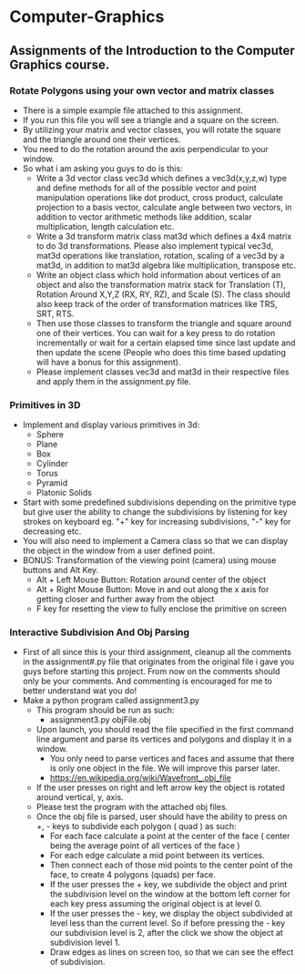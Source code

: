 # Computer-Graphics
## Assignments of the Introduction to the Computer Graphics course.

### Rotate Polygons using your own vector and matrix classes
- There is a simple example file attached to this assignment.
- If you run this file you will see a triangle and a square on the screen.
- By utilizing your matrix and vector classes, you will rotate the square and the triangle around one their vertices.
- You need to do the rotation around the axis perpendicular to your window.
- So what i am asking you guys to do is this:
  - Write a 3d vector class vec3d which defines a vec3d(x,y,z,w) type and define methods for all of the possible vector and point manipulation operations like dot product, cross product, calculate projection to a basis vector, calculate angle between two vectors, in addition to vector arithmetic methods like addition, scalar multiplication, length calculation etc.
  - Write a 3d transform matrix class mat3d which defines a 4x4 matrix to do 3d transformations. Please also implement typical vec3d, mat3d operations like translation, rotation, scaling of a vec3d by a mat3d, in addition to mat3d algebra like multiplication, transpose etc.
  - Write an object class which hold information about vertices of an object and also the transformation matrix stack for Translation (T), Rotation Around X,Y,Z (RX, RY, RZ), and Scale (S). The class should also keep track of the order of transformation matrices like TRS, SRT, RTS.
  - Then use those classes to transform the triangle and square around one of their vertices. You can wait for a key press to do rotation incrementally or wait for a certain elapsed time since last update and then update the scene (People who does this time based updating will have a bonus for this assignment).
  - Please implement classes vec3d and mat3d in their respective files and apply them in the assignment.py file.
  
### Primitives in 3D
- Implement and display various primitives in 3d:
  - Sphere
  - Plane
  - Box
  - Cylinder
  - Torus
  - Pyramid
  - Platonic Solids
- Start with some predefined subdivisions depending on the primitive type but give user the ability to change the subdivisions by listening for key strokes on keyboard eg. "+" key for increasing subdivisions, "-" key for decreasing etc.
- You will also need to implement a Camera class so that we can display the object in the window from a user defined point.
- BONUS: Transformation of the viewing point (camera) using mouse buttons and Alt Key.
  - Alt + Left Mouse Button: Rotation around center of the object
  - Alt + Right Mouse Button: Move in and out along the x axis for getting closer and further away from the object
  - F key for resetting the view to fully enclose the primitive on screen

### Interactive Subdivision And Obj Parsing
- First of all since this is your third assignment, cleanup all the comments in the assignment#.py file that originates from the original file i gave you guys before starting this project. From now on the comments should only be your comments. And commenting is encouraged for me to better understand wat you do!
- Make a python program called assignment3.py
  - This program should be run as such:
    - assignment3.py objFile.obj
  - Upon launch, you should read the file specified in the first command line argument and parse its vertices and polygons and display it in a window.
    - You only need to parse vertices and faces and assume that there is only one object in the file. We will improve this parser later.
    - https://en.wikipedia.org/wiki/Wavefront_.obj_file
  - If the user presses on right and left arrow key the object is rotated around vertical, y, axis.
  - Please test the program with the attached obj files.
  - Once the obj file is parsed, user should have the ability to press on +, - keys to subdivide each polygon ( quad ) as such:
    - For each face calculate a point at the center of the face ( center being the average point of all vertices of the face )
    - For each edge calculate a mid point between its vertices.
    - Then connect each of those mid points to the center point of the face, to create 4 polygons (quads) per face.
    - If the user presses the + key, we subdivide the object and print the subdivision level on the window at the bottom left corner for each key press assuming the original object is at level 0.
    - If the user presses the - key, we display the object subdivided at level less than the current level. So if before pressing the - key our subdivision level is 2, after the click we show the object at subdivision level 1.
    - Draw edges as lines on screen too, so that we can see the effect of subdivision. 
